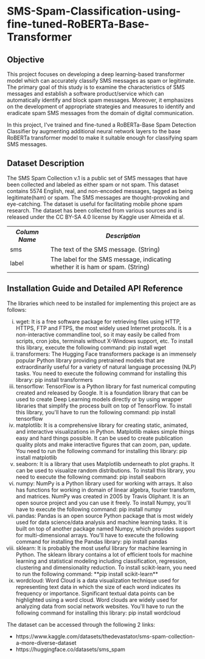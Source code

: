 # SMS-Spam-Classification-using-fine-tuned-RoBERTa-Base-Transformer

## Objective

This project focuses on developing a deep learning-based transformer model which can accurately classify SMS messages as spam or legitimate. The primary goal of this study is to examine the characteristics of SMS messages and establish a software product/service which can automatically identify and block spam messages. Moreover, it emphasizes on the development of appropriate strategies and measures to identify and eradicate spam SMS messages from the domain of digital communication.

In this project, I've trained and fine-tuned a RoBERTa-Base Spam Detection Classifier by augmenting additional neural network layers to the base RoBERTa transformer model to make it suitable enough for classifying spam SMS messages. 

## Dataset Description

The SMS Spam Collection v.1 is a public set of SMS messages that have been collected and labeled as either spam or not spam. This dataset contains 5574 English, real, and non-encoded messages, tagged as being legitimate(ham) or spam. The SMS messages are thought-provoking and eye-catching. The dataset is useful for facilitating mobile phone spam research. The dataset has been collected from various sources and is released under the CC BY-SA 4.0 license by Kaggle user Almeida et al.

<table>
  <tr>
    <th><b><em><strong>Column Name</strong></em></b></th>
    <th><b><em><strong>Description</strong></em></b></th>
  </tr>
  <tr>
    <td>sms</td>
    <td>The text of the SMS message. (String)</td>
  </tr>
  <tr>
    <td>label</td>
    <td>The label for the SMS message, indicating whether it is ham or spam. (String)</td>
  </tr>
</table>

## Installation Guide and Detailed API Reference

The libraries which need to be installed for implementing this project are as follows:

<ol type='i'>
  <li>wget: It is a free software package for retrieving files using HTTP, HTTPS, FTP and FTPS, the most widely used Internet protocols. It is a non-interactive commandline tool, so it may easily be called from scripts, cron jobs, terminals without X-Windows support, etc. To install this library, execute the following command:
  pip install wget</li>
  <li>transformers: The Hugging Face transformers package is an immensely popular Python library providing pretrained models that are extraordinarily useful for a variety of natural language processing (NLP) tasks. You need to execute the following command for installing this library:
  pip install transformers</li>
  <li>tensorflow: TensorFlow is a Python library for fast numerical computing created and released by Google. It is a foundation library that can be used to create Deep Learning models directly or by using wrapper libraries that simplify the process built on top of TensorFlow. To install this library, you'll have to run the following command:
  pip install tensorflow</li>
  <li>matplotlib: It is a comprehensive library for creating static, animated, and interactive visualizations in Python. Matplotlib makes simple things easy and hard things possible. It can be used to create publication quality plots and make interactive figures that can zoom, pan, update. You need to run the following command for installing this library:
  pip install matplotlib</li>
  <li>seaborn: It is a library that uses Matplotlib underneath to plot graphs. It can be used to visualize random distributions. To install this library, you need to execute the following command:
  pip install seaborn</li>
  <li>numpy: NumPy is a Python library used for working with arrays. It also has functions for working in domain of linear algebra, fourier transform, and matrices. NumPy was created in 2005 by Travis Oliphant. It is an open source project and you can use it freely. To install Numpy, you'll have to execute the following command: 
  pip install numpy</li>
  <li>pandas: Pandas is an open source Python package that is most widely used for data science/data analysis and machine learning tasks. It is built on top of another package named Numpy, which provides support for multi-dimensional arrays. You'll have to execute the following command for installing the Pandas library:
  pip install pandas</li>
  <li>sklearn: It is probably the most useful library for machine learning in Python. The sklearn library contains a lot of efficient tools for machine learning and statistical modeling including classification, regression, clustering and dimensionality reduction. 
  To install scikit-learn, you need to run the following command:
    **pip install scikit-learn**</li>
  <li>wordcloud: Word Cloud is a data visualization technique used for representing text data in which the size of each word indicates its frequency or importance. Significant textual data points can be highlighted using a word cloud. Word clouds are widely used for analyzing data from social network websites. You'll have to run the following command for installing this library:
  pip install wordcloud</li>
</ol>

The dataset can be accessed through the following 2 links:

<ul>
  <li><a>https://www.kaggle.com/datasets/thedevastator/sms-spam-collection-a-more-diverse-dataset</a></li>
  <li><a>https://huggingface.co/datasets/sms_spam</a></li>
</ul>


 
  
